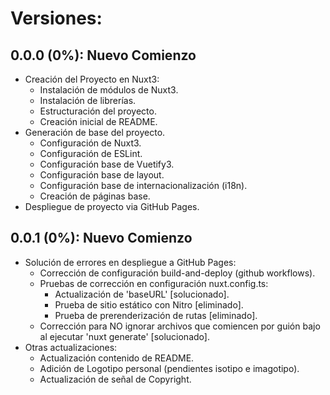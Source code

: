 # **Versiones:**
## 0.0.0 (0%): Nuevo Comienzo
- Creación del Proyecto en Nuxt3:
    - Instalación de módulos de Nuxt3.
    - Instalación de librerías.
    - Estructuración del proyecto.
    - Creación inicial de README.
- Generación de base del proyecto.
    - Configuración de Nuxt3.
    - Configuración de ESLint.
    - Configuración base de Vuetify3.
    - Configuración base de layout.
    - Configuración base de internacionalización (i18n).
    - Creación de páginas base.
- Despliegue de proyecto via GitHub Pages.
## 0.0.1 (0%): Nuevo Comienzo
- Solución de errores en despliegue a GitHub Pages:
    - Corrección de configuración build-and-deploy (github workflows).
    - Pruebas de corrección en configuración nuxt.config.ts:
        - Actualización de 'baseURL' [solucionado].
        - Prueba de sitio estático con Nitro [eliminado].
        - Prueba de prerenderización de rutas [eliminado].
    - Corrección para NO ignorar archivos que comiencen por guión bajo al ejecutar 'nuxt generate' [solucionado].
- Otras actualizaciones:
    - Actualización contenido de README.
    - Adición de Logotipo personal (pendientes isotipo e imagotipo).
    - Actualización de señal de Copyright.